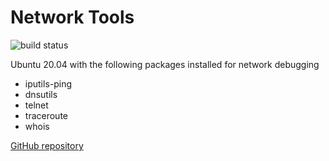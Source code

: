 # Network Tools
![build status](https://github.com/peanutsguy/networktools/actions/workflows/docker-image.yml/badge.svg)

Ubuntu 20.04 with the following packages installed for network debugging
- iputils-ping
- dnsutils
- telnet
- traceroute
- whois

[GitHub repository](https://github.com/peanutsguy/networktools)
